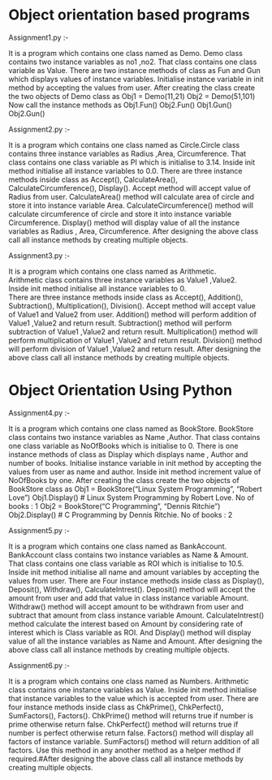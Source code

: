 # Object orientation based programs

Assignment1.py :-

It is a program which contains one class named as Demo. Demo class contains two instance variables as no1 ,no2.  That class contains one class variable as Value. There are two instance methods of class as Fun and Gun which displays values of instance variables. Initialise instance variable in init method by accepting the values from user. After creating the class create the two objects of Demo class as
Obj1 = Demo(11,21)
Obj2 = Demo(51,101) 
Now call the instance methods as
Obj1.Fun() 
Obj2.Fun()
Obj1.Gun()
Obj2.Gun()

Assignment2.py :-

It is a program which contains one class named as Circle.Circle class contains three instance variables as Radius ,Area, Circumference.
That class contains one class variable as PI which is initialise to 3.14.
Inside init method initialise all instance variables to 0.0.
There are three instance methods inside class as Accept(), CalculateArea(), CalculateCircumference(), Display().
Accept method will accept value of Radius from user.
CalculateArea() method will calculate area of circle and store it into instance variable Area.
CalculateCircumference() method will calculate circumference of circle and store it into instance variable Circumference.
Display() method will display value of all the instance variables as Radius , Area, Circumference.
After designing the above class call all instance methods by creating multiple objects.


Assignment3.py :-

It is a program which contains one class named as Arithmetic.  
Arithmetic class contains three instance variables as Value1 ,Value2.  
Inside init method initialise all instance variables to 0.  
There are three instance methods inside class as Accept(), Addition(), Subtraction(), Multiplication(), Division(). 
Accept method will accept value of Value1 and Value2 from user. 
Addition() method will perform addition of Value1 ,Value2 and return result. 
Subtraction() method will perform subtraction of Value1 ,Value2 and return result. 
Multiplication() method will perform multiplication of Value1 ,Value2 and return result. 
Division() method will perform division of Value1 ,Value2 and return result. 
After designing the above class call all instance methods by creating multiple objects.

# Object Orientation Using Python

Assignment4.py :-

It is a program which contains one class named as BookStore.
BookStore class contains two instance variables as Name ,Author.
That class contains one class variable as NoOfBooks which is initialise to 0.
There is one instance methods of class as Display which displays name , Author and number of books.
Initialise instance variable in init method by accepting the values from user as name and author.
Inside init method increment value of NoOfBooks by one.
After creating the class create the two objects of BookStore class as
Obj1 = BookStore(“Linux System Programming”, “Robert Love”)
Obj1.Display() # Linux System Programming by Robert Love. No of books : 1
Obj2 = BookStore(“C Programming”, “Dennis Ritchie”)
Obj2.Display() # C Programming by Dennis Ritchie. No of books : 2

Assignment5.py :-

It is a program which contains one class named as BankAccount.
BankAccount class contains two instance variables as Name & Amount.
That class contains one class variable as ROI which is initialise to 10.5.
Inside init method initialise all name and amount variables by accepting the values from user.
There are Four instance methods inside class as Display(), Deposit(), Withdraw(),
CalculateIntrest().
Deposit() method will accept the amount from user and add that value in class instance variable
Amount.
Withdraw() method will accept amount to be withdrawn from user and subtract that amount
from class instance variable Amount.
CalculateIntrest() method calculate the interest based on Amount by considering rate of interest
which is Class variable as ROI.
And Display() method will display value of all the instance variables as Name and Amount.
After designing the above class call all instance methods by creating multiple objects.

Assignment6.py :-

It is a program which contains one class named as Numbers.
Arithmetic class contains one instance variables as Value.
Inside init method initialise that instance variables to the value which is accepted from user.
There are four instance methods inside class as ChkPrime(), ChkPerfect(), SumFactors(),
Factors().
ChkPrime() method will returns true if number is prime otherwise return false.
ChkPerfect() method will returns true if number is perfect otherwise return false.
Factors() method will display all factors of instance variable.
SumFactors() method will return addition of all factors. Use this method in any another method
as a helper method if required.#After designing the above class call all instance methods by creating multiple objects.   

